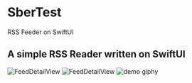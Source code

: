 # SberTest
RSS Feeder on SwiftUI
<h2> A simple RSS Reader written on SwiftUI </h2>

![FeedDetailView](https://github.com/DM1TRYM/SberTest/blob/main/SberTest/Preview%20Content/Preview%20Assets.xcassets/FeedsView.png?raw=true)
![FeedDetailView](https://github.com/DM1TRYM/SberTest/blob/main/SberTest/Preview%20Content/Preview%20Assets.xcassets/FeedDetailView.png?raw=true)
![demo giphy](https://github.com/DM1TRYM/RSS-Reader-SwiftUI/blob/main/SberTest/Preview%20Content/Preview%20Assets.xcassets/Preview.gif?raw=true)

